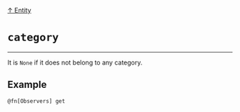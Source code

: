 [&#8593; Entity](xmd--entity.md)
# `category`
***


It is `None` if it does not belong to any category.

## Example

`@fn[Observers] get`

